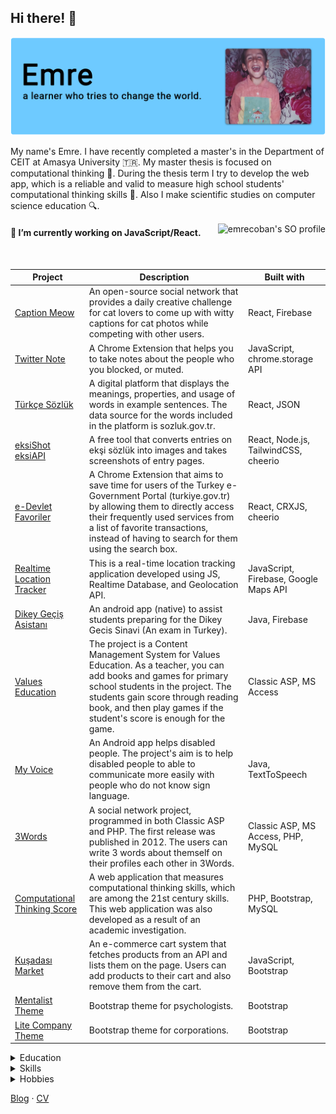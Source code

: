 ## Hi there! 👋

![emrecobanBanner](banner.png)

My name's Emre. I have recently completed a master's in the Department of CEIT at Amasya University 🇹🇷. My master thesis is focused on computational thinking 🔭. During the thesis term I try to develop the web app, which is a reliable and valid to measure high school students' computational thinking skills 🔬. Also I make scientific studies on computer science education 🔍.

<a href="https://stackoverflow.com/users/6468955/emre" target="_blank"><img src="https://stackoverflow-readme-profile.johannchopin.fr/profile-small/6468955?theme=dark" alt="emrecoban's SO profile" align="right" /></a>

#### 🔭 I’m currently working on JavaScript/React.
<br />

| Project | Description | Built with |
| ------- | ----------- | ---------- |
|[Caption Meow](https://github.com/emrecoban/caption-meow)|An open-source social network that provides a daily creative challenge for cat lovers to come up with witty captions for cat photos while competing with other users.|React, Firebase|
|[Twitter Note](https://github.com/emrecoban/twitterNote)|A Chrome Extension that helps you to take notes about the people who you blocked, or muted.|JavaScript, chrome.storage API|
|[Türkçe Sözlük](https://github.com/emrecoban/turkish-dictionary)|A digital platform that displays the meanings, properties, and usage of words in example sentences. The data source for the words included in the platform is sozluk.gov.tr.|React, JSON|
|[eksiShot](https://github.com/emrecoban/eksiShot)<br/>[eksiAPI](https://github.com/emrecoban/eksisozluk-api)|A free tool that converts entries on ekşi sözlük into images and takes screenshots of entry pages.|React, Node.js, TailwindCSS, cheerio|
|[e-Devlet Favoriler](https://github.com/emrecoban/e-devlet-fav)|A Chrome Extension that aims to save time for users of the Turkey e-Government Portal (turkiye.gov.tr) by allowing them to directly access their frequently used services from a list of favorite transactions, instead of having to search for them using the search box.|React, CRXJS, cheerio|
|[Realtime Location Tracker](https://github.com/emrecoban/realtimeLocationTracker)|This is a real-time location tracking application developed using JS, Realtime Database, and Geolocation API.|JavaScript, Firebase, Google Maps API|
|[Dikey Geçiş Asistanı](https://github.com/emrecoban/dikey-gecis-asistani)|An android app (native) to assist students preparing for the Dikey Gecis Sinavi (An exam in Turkey).|Java, Firebase|
|[Values Education](https://github.com/emrecoban/values-education)|The project is a Content Management System for Values Education. As a teacher, you can add books and games for primary school students in the project. The students gain score through reading book, and then play games if the student's score is enough for the game.|Classic ASP, MS Access|
|[My Voice](https://github.com/emrecoban/my-voice)|An Android app helps disabled people. The project's aim is to help disabled people to able to communicate more easily with people who do not know sign language.|Java, TextToSpeech|
|[3Words](https://github.com/emrecoban/3Words)|A social network project, programmed in both Classic ASP and PHP. The first release was published in 2012. The users can write 3 words about themself on their profiles each other in 3Words.|Classic ASP, MS Access, PHP, MySQL|
|[Computational Thinking Score](https://github.com/emrecoban/ComputationalThinking)|A web application that measures computational thinking skills, which are among the 21st century skills. This web application was also developed as a result of an academic investigation.|PHP, Bootstrap, MySQL|
|[Kuşadası Market](https://github.com/emrecoban/kusadasi-market)|An e-commerce cart system that fetches products from an API and lists them on the page. Users can add products to their cart and also remove them from the cart.|JavaScript, Bootstrap|
|[Mentalist Theme](https://github.com/emrecoban/Mentalist-Theme-Bootstrap)|Bootstrap theme for psychologists.|Bootstrap|
|[Lite Company Theme](https://github.com/emrecoban/Lite-Company-Bootstrap-Theme)|Bootstrap theme for corporations.|Bootstrap|

<details>
  <summary>Education</summary>

#### Amasya University (2018 to 2021)

- **Computer Education and Instructional Technology** (_Master of Science_)
- Graduation project: [Computational Thinking Score](https://github.com/emrecoban/ComputationalThinking) (_PHP & jQuery_)

#### Ondokuz Mayıs University (2016 to 2018)

- **Computer Education and Instructional Technology** (_Bachelor of Science_)
- Graduation project: [My Voice](https://github.com/emrecoban/my-voice) (_Java_)

#### Ondokuz Mayıs University (2013 to 2015)

- **Computer Programming** (_Associate of Science_)
- Graduation project: [Values Education](https://github.com/emrecoban/values-education) (_Classic ASP_)

</details>

<details>
  <summary>Skills</summary>
  
- Problem Solving
- Working as a part of a team
- Teaching
</details>

<details>
  <summary>Hobbies</summary>

I live in Samsun, Turkey 🌿 and enjoy spending my free time reading scientific book & article and novel 📚, hanging out with friends as an asocial 🥂, learning new things about software development ✍️, watching TV series in English as my second language 📺, listening to loud music 🎶, and surfing on the internet 🌐.
</details>

[Blog](https://emrecoban.github.io) · [CV](https://github.com/emrecoban/emrecoban.github.io/blob/main/Emre_COBAN_CV-ENG.pdf)
<!--
![Java](https://img.shields.io/badge/java-%23ED8B00.svg?&style=flat&logo=java&logoColor=white)
![Python](https://img.shields.io/badge/python%20-%2314354C.svg?&style=flat&logo=python&logoColor=white)
![Node](https://img.shields.io/badge/node.js%20-%2343853D.svg?&style=flat&logo=node.js&logoColor=white)
![Ruby](https://img.shields.io/badge/ruby-%23CC342D.svg?&style=flat&logo=ruby&logoColor=white)
![GoLang](https://img.shields.io/badge/go-%2300ADD8.svg?&style=flat&logo=go&logoColor=white)
![Rust](https://img.shields.io/badge/rust-%23000000.svg?&style=flat&logo=rust&logoColor=white)
![Dart](https://img.shields.io/badge/dart-%230175C2.svg?&style=flat&logo=dart&logoColor=white)

[![Kullanılan Diller](https://github-readme-stats.vercel.app/api/top-langs/?username=emrecoban&layout=compact&langs_count=10&hide=html,smarty,javascript)](https://github-readme-stats.vercel.app/api/top-langs/?username=buraksenyurt&layout=compact&langs_count=10&hide=html,smarty,javascript)
**emrecoban/emrecoban** is a ✨ _special_ ✨ repository because its `README.md` (this file) appears on your GitHub profile.

Here are some ideas to get you started:

- 🔭 I’m currently working on ...
- 🌱 I’m currently learning ...
- 👯 I’m looking to collaborate on ...
- 🤔 I’m looking for help with ...
- 💬 Ask me about ...
- 📫 How to reach me: ...
- 😄 Pronouns: ...
- ⚡ Fun fact: ...
-->
